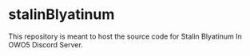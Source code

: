 # stalinBlyatinum
This repository is meant to host the source code for Stalin Blyatinum In OWO5 Discord Server.
